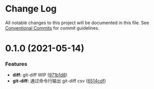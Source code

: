 # Change Log

All notable changes to this project will be documented in this file.
See [Conventional Commits](https://conventionalcommits.org) for commit guidelines.

# 0.1.0 (2021-05-14)


### Features

* **diff:** git-diff WIP ([971b1d8](https://github.com/Arima-P/zhy-utils/commit/971b1d821e32a6ad7770e77e653d96a12dc8641e))
* **git-diff:** 通过命令行输出 git-diff csv ([6514cdf](https://github.com/Arima-P/zhy-utils/commit/6514cdf8c0bb0d1321239b5cb948c8290ae84578))
